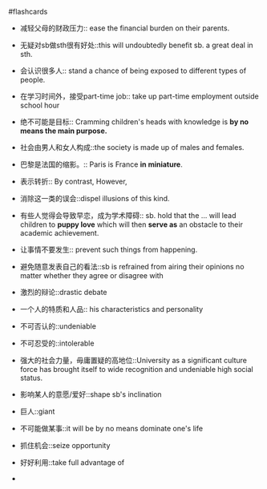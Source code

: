 #flashcards 

- 减轻父母的财政压力:: ease the financial burden on their parents.
<!--SR:!2023-12-27,5,244-->
- 无疑对sb做sth很有好处::this will undoubtedly benefit sb. a great deal in sth.
<!--SR:!2023-12-26,4,223-->
- 会认识很多人:: stand a chance of being exposed to different types of people.
<!--SR:!2023-12-28,6,244-->
- 在学习时间外，接受part-time job:: take up part-time employment outside school hour
<!--SR:!2023-12-24,2,204-->
- 绝不可能是目标:: Cramming children's heads with knowledge is **by no means the main purpose.**
<!--SR:!2023-12-27,5,244-->
- 社会由男人和女人构成::the society is made up of males and females.
<!--SR:!2023-12-21,2,244-->
- 巴黎是法国的缩影。:: Paris is France **in miniature**.
<!--SR:!2023-12-24,2,224-->
- 表示转折:: By contrast, However,
<!--SR:!2023-12-22,2,224-->
- 消除这一类的误会::dispel illusions of this kind.
<!--SR:!2023-12-24,2,227-->
- 有些人觉得会导致早恋，成为学术障碍:: sb. hold that the ... will lead children to **puppy love** which will then **serve as** an obstacle to their academic achievement.
<!--SR:!2023-12-27,5,244-->
- 让事情不要发生:: prevent such things from happening.
<!--SR:!2023-12-22,2,224-->
- 避免随意发表自己的看法::sb is refrained from airing their opinions no matter whether they agree or disagree with
<!--SR:!2023-12-24,2,224-->
- 激烈的辩论::drastic debate
<!--SR:!2023-12-28,6,244-->
- 一个人的特质和人品:: his characteristics and personality
<!--SR:!2023-12-28,6,244-->
- 不可否认的::undeniable
<!--SR:!2023-12-20,1,224-->
- 不可忍受的::intolerable
<!--SR:!2023-12-21,2,244-->
- 强大的社会力量，毋庸置疑的高地位::University as a significant culture force has brought itself to wide recognition and undeniable high social status.
<!--SR:!2023-12-28,6,244-->
- 影响某人的意愿/爱好::shape sb's inclination
<!--SR:!2023-12-26,4,224-->
- 巨人::giant
<!--SR:!2023-12-21,2,244-->
- 不可能做某事::it will be by no means dominate one's life
<!--SR:!2023-12-27,5,244-->
- 抓住机会::seize opportunity
<!--SR:!2023-12-25,4,244-->
- 好好利用::take full advantage of
<!--SR:!2023-12-21,2,244-->
- 